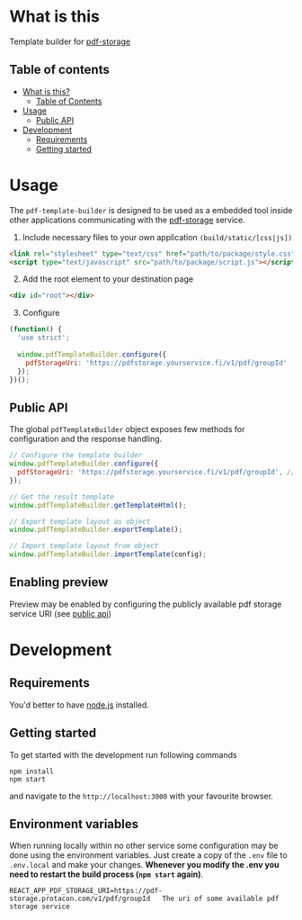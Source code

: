 # What is this

Template builder for [pdf-storage](https://github.com/protacon/pdf-storage)

## Table of contents

* [What is this?](#what-is-this)
  * [Table of Contents](#table-of-contents)
* [Usage](#usage)
  * [Public API](#public-api)
* [Development](#development)
  * [Requirements](#requirements)
  * [Getting started](#getting-started)

  
# Usage

The `pdf-template-builder` is designed to be used as a embedded tool inside other applications
communicating with the [pdf-storage](https://github.com/protacon/pdf-storage) service.

1. Include necessary files to your own application `(build/static/[css|js])`
```html
<link rel="stylesheet" type="text/css" href="path/to/package/style.css" />
<script type="text/javascript" src="path/to/package/script.js"></script>
```

2. Add the root element to your destination page

```html
<div id="root"></div>
```

3. Configure
```javascript
(function() {
  'use strict';
  
  window.pdfTemplateBuilder.configure({
    pdfStorageUri: 'https://pdfstorage.yourservice.fi/v1/pdf/groupId'
  });
})();
```

## Public API

The global `pdfTemplateBuilder` object exposes few methods for configuration and the response handling.

```javascript
// Configure the template builder
window.pdfTemplateBuilder.configure({
  pdfStorageUri: 'https://pdfstorage.yourservice.fi/v1/pdf/groupId', // Your instance of pdf storage
});

// Get the result template
window.pdfTemplateBuilder.getTemplateHtml();

// Export template layout as object
window.pdfTemplateBuilder.exportTemplate();

// Import template layout from object
window.pdfTemplateBuilder.importTemplate(config);
```

## Enabling preview
Preview may be enabled by configuring the publicly available pdf storage service URI (see [public api](#public-api))

# Development

## Requirements

You'd better to have [node.js](https://nodejs.org/en/) installed.

## Getting started

To get started with the development run following commands

```
npm install
npm start
```

and navigate to the `http://localhost:3000` with your favourite browser.

## Environment variables

When running locally within no other service some configuration
may be done using the environment variables. Just create a copy of the `.env` file to `.env.local` and make your changes. **Whenever you modify the .env you need to restart the build process (`npm start` again)**.

```
REACT_APP_PDF_STORAGE_URI=https://pdf-storage.protacon.com/v1/pdf/groupId   The uri of some available pdf storage service
```
